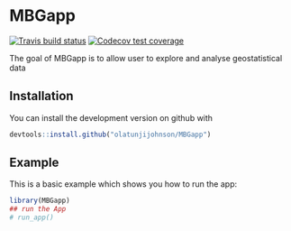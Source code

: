 
<!-- README.md is generated from README.Rmd. Please edit that file -->

# MBGapp

<!-- badges: start -->

[![Travis build
status](https://travis-ci.org/olatunjijohnson/MBGapp.svg?branch=main)](https://travis-ci.org/olatunjijohnson/MBGapp)
[![Codecov test
coverage](https://codecov.io/gh/olatunjijohnson/MBGapp/branch/master/graph/badge.svg)](https://codecov.io/gh/olatunjijohnson/MBGapp?branch=main)
<!-- badges: end -->

The goal of MBGapp is to allow user to explore and analyse
geostatistical
data

## Installation

<!-- You can install the released version of MBGapp from [CRAN](https://CRAN.R-project.org) with: -->

<!-- ``` r -->

<!-- install.packages("MBGapp") -->

<!-- ``` -->

You can install the development version on github with

``` r
devtools::install.github("olatunjijohnson/MBGapp")
```

## Example

This is a basic example which shows you how to run the app:

``` r
library(MBGapp)
## run the App
# run_app()
```

